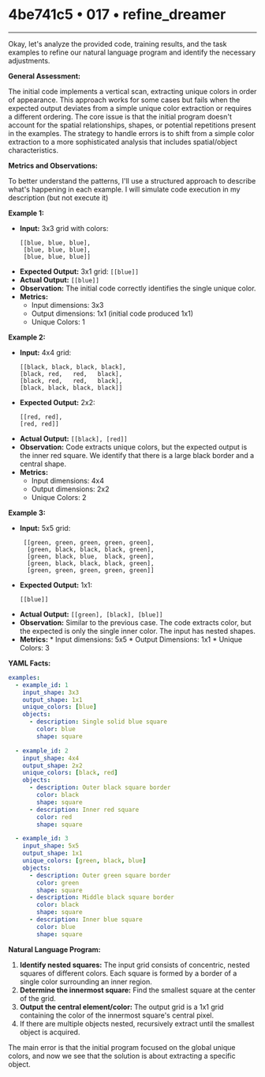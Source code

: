 # 4be741c5 • 017 • refine_dreamer

---
Okay, let's analyze the provided code, training results, and the task examples to refine our natural language program and identify the necessary adjustments.

**General Assessment:**

The initial code implements a vertical scan, extracting unique colors in order of appearance. This approach works for some cases but fails when the expected output deviates from a simple unique color extraction or requires a different ordering. The core issue is that the initial program doesn't account for the spatial relationships, shapes, or potential repetitions present in the examples. The strategy to handle errors is to shift from a simple color extraction to a more sophisticated analysis that includes spatial/object characteristics.

**Metrics and Observations:**

To better understand the patterns, I'll use a structured approach to describe what's happening in each example. I will simulate code execution in my description (but not execute it)

**Example 1:**

*   **Input:** 3x3 grid with colors:
    ```
    [[blue, blue, blue],
     [blue, blue, blue],
     [blue, blue, blue]]
    ```
*   **Expected Output:** 3x1 grid: `[[blue]]`
*   **Actual Output:** `[[blue]]`
*   **Observation:** The initial code correctly identifies the single unique color.
*   **Metrics:**
    *   Input dimensions: 3x3
    *   Output dimensions: 1x1 (initial code produced 1x1)
    *   Unique Colors: 1

**Example 2:**

*   **Input:** 4x4 grid:
    ```
    [[black, black, black, black],
    [black, red,   red,   black],
    [black, red,   red,   black],
    [black, black, black, black]]
    ```
*   **Expected Output:** 2x2:
    ```
    [[red, red],
    [red, red]]
    ```
*   **Actual Output:** `[[black], [red]]`
*   **Observation:** Code extracts unique colors, but the expected output is the inner red square. We identify that there is a large black border and a central shape.
*   **Metrics:**
    *   Input dimensions: 4x4
    *   Output dimensions: 2x2
    *   Unique Colors: 2

**Example 3:**

*   **Input:** 5x5 grid:
    ```
     [[green, green, green, green, green],
      [green, black, black, black, green],
      [green, black, blue,  black, green],
      [green, black, black, black, green],
      [green, green, green, green, green]]
    ```
*   **Expected Output:** 1x1:
    ```
    [[blue]]
    ```
*   **Actual Output:** `[[green], [black], [blue]]`
*   **Observation:** Similar to the previous case. The code extracts color, but the expected is only the single inner color. The input has nested shapes.
*    **Metrics:**
    *   Input dimensions: 5x5
    *   Output Dimensions: 1x1
    *   Unique Colors: 3

**YAML Facts:**

```yaml
examples:
  - example_id: 1
    input_shape: 3x3
    output_shape: 1x1
    unique_colors: [blue]
    objects:
      - description: Single solid blue square
        color: blue
        shape: square

  - example_id: 2
    input_shape: 4x4
    output_shape: 2x2
    unique_colors: [black, red]
    objects:
      - description: Outer black square border
        color: black
        shape: square
      - description: Inner red square
        color: red
        shape: square

  - example_id: 3
    input_shape: 5x5
    output_shape: 1x1
    unique_colors: [green, black, blue]
    objects:
      - description: Outer green square border
        color: green
        shape: square
      - description: Middle black square border
        color: black
        shape: square
      - description: Inner blue square
        color: blue
        shape: square
```

**Natural Language Program:**

1.  **Identify nested squares:** The input grid consists of concentric, nested squares of different colors. Each square is formed by a border of a single color surrounding an inner region.
2.  **Determine the innermost square:** Find the smallest square at the center of the grid.
3. **Output the central element/color:** The output grid is a 1x1 grid containing the color of the innermost square's central pixel.
4. If there are multiple objects nested, recursively extract until the smallest object is acquired.

The main error is that the initial program focused on the global unique colors, and now we see that the solution is about extracting a specific object.

